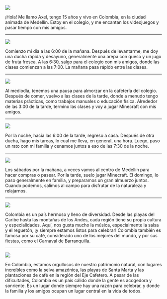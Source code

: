 ![](https://www.goodfreephotos.com/albums/colombia/medellin/cityscape-and-mountains-with-sky-clouds-in-medellin-colombia.jpg)


¡Hola! Me llamo Axel, tengo 15 años y vivo en Colombia, en la ciudad animada de Medellín. Estoy en el colegio, y me encantan los videojuegos y pasar tiempo con mis amigos.

---

![](https://d194ip2226q57d.cloudfront.net/images/Arepas_DG_Recipe.original.jpg)

Comienzo mi día a las 6:00 de la mañana. Después de levantarme, me doy una ducha rápida y desayuno, generalmente una arepa con queso y un jugo de fruta fresca. A las 6:30, salgo para el colegio con mis amigos, donde las clases comienzan a las 7:00. La mañana pasa rápido entre las clases.

---

![](https://myhealthyschool.com/wp-content/uploads/2021/01/Eat-Healthy-at-School.jpg)

Al mediodía, tenemos una pausa para almorzar en la cafetería del colegio. Después de comer, vuelvo a las clases de la tarde, donde a menudo tengo materias prácticas, como trabajos manuales o educación física. Alrededor de las 3:00 de la tarde, termino las clases y voy a jugar Minecraft con mis amigos.

--- 

![](https://images.stockcake.com/public/6/b/2/6b2fd395-c2b4-4dea-b4fd-483ce49c14d2_large/late-night-studying-stockcake.jpg)

Por la noche, hacia las 6:00 de la tarde, regreso a casa. Después de otra ducha, hago mis tareas, lo cual me lleva, en general, una hora. Luego, paso un rato con mi familia y cenamos juntos a eso de las 7:30 de la noche.

---

![](https://wander-lush.org/wp-content/uploads/2018/10/Emily-Lush-market-Medellin-Colombia-39.jpg)

Los sábados por la mañana, a veces vamos al centro de Medellín para hacer compras o pasear. Por la tarde, suelo jugar Minecraft. El domingo, lo paso generalmente en familia, y preparamos un gran almuerzo juntos. Cuando podemos, salimos al campo para disfrutar de la naturaleza y relajarnos.

---

![](https://cdn.kimkim.com/files/a/article_images/images/08c3e9772e65aa78a7a66d860fa8f73dbdb45de4/big-910063c6da828ff8ed76f46484953e0f.jpg)

Colombia es un país hermoso y lleno de diversidad. Desde las playas del Caribe hasta las montañas de los Andes, cada región tiene su propia cultura y especialidades. Aquí, nos gusta mucho la música, especialmente la salsa y el reguetón, ¡y siempre estamos listos para celebrar! Colombia también es famosa por su café, considerado uno de los mejores del mundo, y por sus fiestas, como el Carnaval de Barranquilla.

---

![](https://cdn.kimkim.com/files/a/images/f6e52a2a8368a04822727768a1f6b6773d9cd97e/big-a528538dd2e8a1822a0ffa4e620b34e9.jpg)

En Colombia, estamos orgullosos de nuestro patrimonio natural, con lugares increíbles como la selva amazónica, las playas de Santa Marta y las plantaciones de café en la región del Eje Cafetero. A pesar de las dificultades, Colombia es un país cálido donde la gente es acogedora y sonriente. Es un lugar donde siempre hay una razón para celebrar, y donde la familia y los amigos ocupan un lugar central en la vida de todos.
